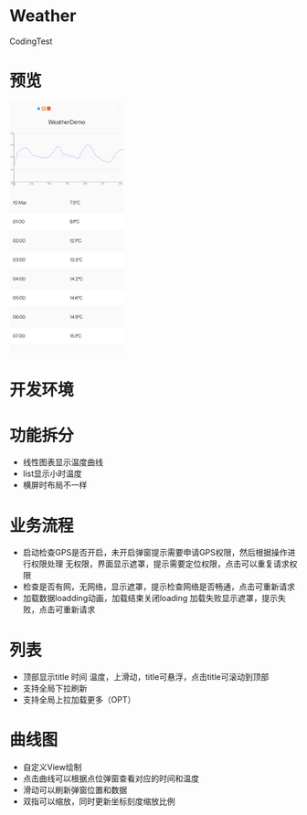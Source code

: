 # Weather
CodingTest

# 预览
<img src="https://github.com/fairytale110/Weather/blob/main/apk/Screenshot_20250310_101220.png?raw=true" alt="drawing" width="200"/>

# 开发环境

# 功能拆分
- 线性图表显示温度曲线
- list显示小时温度
- 横屏时布局不一样

# 业务流程
- 启动检查GPS是否开启，未开启弹窗提示需要申请GPS权限，然后根据操作进行权限处理
无权限，界面显示遮罩，提示需要定位权限，点击可以重复请求权限
- 检查是否有网，无网络，显示遮罩，提示检查网络是否畅通，点击可重新请求
- 加载数据loadding动画，加载结束关闭loading
加载失败显示遮罩，提示失败，点击可重新请求

# 列表
- 顶部显示title 时间  温度，上滑动，title可悬浮，点击title可滚动到顶部
- 支持全局下拉刷新
- 支持全局上拉加载更多（OPT）

# 曲线图
- 自定义View绘制
- 点击曲线可以根据点位弹窗查看对应的时间和温度
- 滑动可以刷新弹窗位置和数据
- 双指可以缩放，同时更新坐标刻度缩放比例
